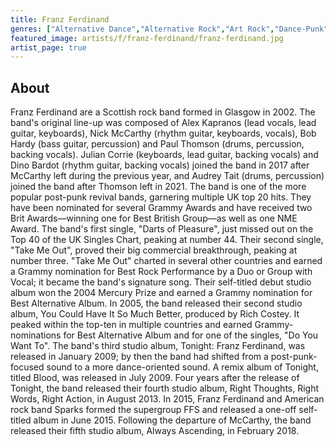 ```yaml
---
title: Franz Ferdinand
genres: ["Alternative Dance","Alternative Rock","Art Rock","Dance-Punk","Indie Pop","Indie Rock","Indietronica","New Wave","Pop","Post-Punk","Post-Punk Revival"]
featured_image: artists/f/franz-ferdinand/franz-ferdinand.jpg
artist_page: true
---
```

## About

Franz Ferdinand are  a Scottish rock band formed in Glasgow in 2002. The band's original line-up was composed of Alex Kapranos (lead vocals, lead guitar, keyboards), Nick McCarthy (rhythm guitar, keyboards, vocals), Bob Hardy (bass guitar, percussion) and Paul Thomson (drums, percussion, backing vocals). Julian Corrie (keyboards, lead guitar, backing vocals) and Dino Bardot (rhythm guitar, backing vocals) joined the band in 2017 after McCarthy left during the previous year, and Audrey Tait (drums, percussion) joined the band after Thomson left in 2021. The band is one of the more popular post-punk revival bands, garnering multiple UK top 20 hits. They have been nominated for several Grammy Awards and have received two Brit Awards—winning one for Best British Group—as well as one NME Award.
The band's first single, "Darts of Pleasure", just missed out on the Top 40 of the UK Singles Chart, peaking at number 44. Their second single, "Take Me Out", proved their big commercial breakthrough, peaking at number three. "Take Me Out" charted in several other countries and earned a Grammy nomination for Best Rock Performance by a Duo or Group with Vocal; it became the band's signature song. Their self-titled debut studio album won the 2004 Mercury Prize and earned a Grammy nomination for Best Alternative Album.
In 2005, the band released their second studio album, You Could Have It So Much Better, produced by Rich Costey. It peaked within the top-ten in multiple countries and earned Grammy-nominations for Best Alternative Album and for one of the singles, "Do You Want To". The band's third studio album, Tonight: Franz Ferdinand, was released in January 2009; by then the band had shifted from a post-punk-focused sound to a more dance-oriented sound. A remix album of Tonight, titled Blood, was released in July 2009.
Four years after the release of Tonight, the band released their fourth studio album, Right Thoughts, Right Words, Right Action, in August 2013. In 2015, Franz Ferdinand and American rock band Sparks formed the supergroup FFS and released a one-off self-titled album in June 2015. Following the departure of McCarthy, the band released their fifth studio album, Always Ascending, in February 2018.

